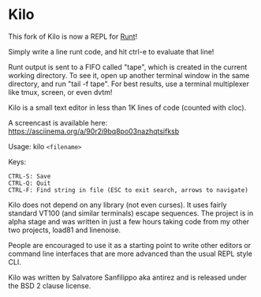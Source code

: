 Kilo
===

This fork of Kilo is now a REPL for 
[Runt](http://www.github.com/paulbatchelor/runt.git)!

Simply write a line runt code, and hit ctrl-e to evaluate that line!

Runt output is sent to a FIFO called "tape", which is created in the current
working directory. To see it, open up another terminal window in the same
directory, and run "tail -f tape". For best results, use a terminal 
multiplexer like tmux, screen, or even dvtm!

Kilo is a small text editor in less than 1K lines of code (counted with cloc).

A screencast is available here: https://asciinema.org/a/90r2i9bq8po03nazhqtsifksb

Usage: kilo `<filename>`

Keys:

    CTRL-S: Save
    CTRL-Q: Quit
    CTRL-F: Find string in file (ESC to exit search, arrows to navigate)

Kilo does not depend on any library (not even curses). It uses fairly standard
VT100 (and similar terminals) escape sequences. The project is in alpha
stage and was written in just a few hours taking code from my other two
projects, load81 and linenoise.

People are encouraged to use it as a starting point to write other editors
or command line interfaces that are more advanced than the usual REPL
style CLI.

Kilo was written by Salvatore Sanfilippo aka antirez and is released
under the BSD 2 clause license.
